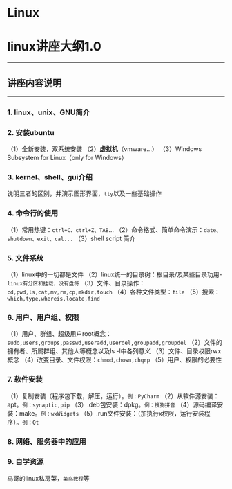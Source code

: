 # Linux
# linux讲座大纲1.0
---------------
## 讲座内容说明
---------------
### 1. linux、unix、GNU简介
### 2. 安装ubuntu
（1）全新安装，双系统安装
（2）**虚拟机**（vmware...）
（3）Windows Subsystem for Linux（only for Windows）
### 3. kernel、shell、gui介绍
说明三者的区别，并演示图形界面，`tty`以及一些基础操作
### 4. 命令行的使用
（1）常用热键：`ctrl+C、ctrl+Z、TAB`...
（2）命令格式、简单命令演示：`date、shutdown、exit、cal...`
（3）shell script 简介
### 5. 文件系统
（1）linux中的一切都是文件
（2）linux统一的目录树：根目录/及某些目录功用-`linux有分区和挂载，没有盘符`
（3）文件、目录操作：`cd,pwd,ls,cat,mv,rm,cp,mkdir,touch`
（4）各种文件类型：`file`
（5）搜索：`which,type,whereis,locate,find`
### 6. 用户、用户组、权限
（1）用户、群组、超级用户root概念：
`sudo,users,groups,passwd,useradd,userdel,groupadd,groupdel`
（2）文件的拥有者、所属群组、其他人等概念以及ls -l中各列意义
（3）文件、目录权限rwx概念
（4）改变目录、文件权限：`chmod,chown,chqrp`
（5）用户、权限的必要性
### 7. 软件安装
（1）复制安装（程序包下载，解压，运行）。`例：PyCharm`
（2）从软件源安装：apt。`例：synaptic,pip`
（3）.deb包安装：dpkg。`例：搜狗拼音`
（4）源码编译安装：make。`例：wxWidgets`
（5）.run文件安装：（加执行x权限，运行安装程序）。`例：Qt`
### 8. 网络、服务器中的应用
### 9. 自学资源
鸟哥的linux私房菜，`菜鸟教程`等


